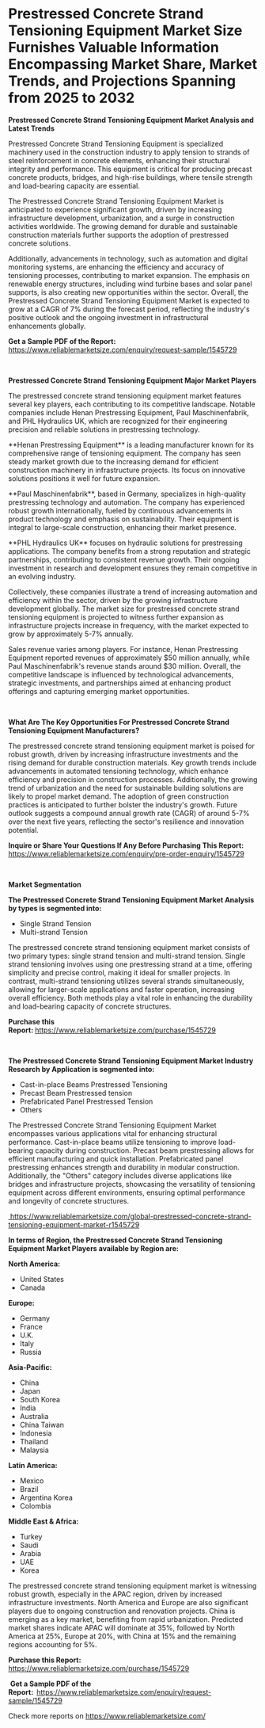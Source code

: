 <p><h1>Prestressed Concrete Strand Tensioning Equipment Market Size Furnishes Valuable Information Encompassing Market Share, Market Trends, and Projections Spanning from 2025 to 2032</h1></p><p><strong>Prestressed Concrete Strand Tensioning Equipment Market Analysis and Latest Trends</strong></p>
<p><p>Prestressed Concrete Strand Tensioning Equipment is specialized machinery used in the construction industry to apply tension to strands of steel reinforcement in concrete elements, enhancing their structural integrity and performance. This equipment is critical for producing precast concrete products, bridges, and high-rise buildings, where tensile strength and load-bearing capacity are essential.</p><p>The Prestressed Concrete Strand Tensioning Equipment Market is anticipated to experience significant growth, driven by increasing infrastructure development, urbanization, and a surge in construction activities worldwide. The growing demand for durable and sustainable construction materials further supports the adoption of prestressed concrete solutions. </p><p>Additionally, advancements in technology, such as automation and digital monitoring systems, are enhancing the efficiency and accuracy of tensioning processes, contributing to market expansion. The emphasis on renewable energy structures, including wind turbine bases and solar panel supports, is also creating new opportunities within the sector. Overall, the Prestressed Concrete Strand Tensioning Equipment Market is expected to grow at a CAGR of 7% during the forecast period, reflecting the industry's positive outlook and the ongoing investment in infrastructural enhancements globally.</p></p>
<p><strong>Get a Sample PDF of the Report:&nbsp;</strong> <a href="https://www.reliablemarketsize.com/enquiry/request-sample/1545729?utm_campaign=3351&utm_medium=2&utm_source=Github&utm_content=ia&utm_term=11042025&utm_id=prestressed-concrete-strand-tensioning-equipment">https://www.reliablemarketsize.com/enquiry/request-sample/1545729</a></p>
<p>&nbsp;</p>
<p><strong>Prestressed Concrete Strand Tensioning Equipment Major Market Players</strong></p>
<p><p>The prestressed concrete strand tensioning equipment market features several key players, each contributing to its competitive landscape. Notable companies include Henan Prestressing Equipment, Paul Maschinenfabrik, and PHL Hydraulics UK, which are recognized for their engineering precision and reliable solutions in prestressing technology.</p><p>**Henan Prestressing Equipment** is a leading manufacturer known for its comprehensive range of tensioning equipment. The company has seen steady market growth due to the increasing demand for efficient construction machinery in infrastructure projects. Its focus on innovative solutions positions it well for future expansion.</p><p>**Paul Maschinenfabrik**, based in Germany, specializes in high-quality prestressing technology and automation. The company has experienced robust growth internationally, fueled by continuous advancements in product technology and emphasis on sustainability. Their equipment is integral to large-scale construction, enhancing their market presence.</p><p>**PHL Hydraulics UK** focuses on hydraulic solutions for prestressing applications. The company benefits from a strong reputation and strategic partnerships, contributing to consistent revenue growth. Their ongoing investment in research and development ensures they remain competitive in an evolving industry.</p><p>Collectively, these companies illustrate a trend of increasing automation and efficiency within the sector, driven by the growing infrastructure development globally. The market size for prestressed concrete strand tensioning equipment is projected to witness further expansion as infrastructure projects increase in frequency, with the market expected to grow by approximately 5-7% annually.</p><p>Sales revenue varies among players. For instance, Henan Prestressing Equipment reported revenues of approximately $50 million annually, while Paul Maschinenfabrik's revenue stands around $30 million. Overall, the competitive landscape is influenced by technological advancements, strategic investments, and partnerships aimed at enhancing product offerings and capturing emerging market opportunities.</p></p>
<p>&nbsp;</p>
<p><strong>What Are The Key Opportunities For Prestressed Concrete Strand Tensioning Equipment Manufacturers?</strong></p>
<p><p>The prestressed concrete strand tensioning equipment market is poised for robust growth, driven by increasing infrastructure investments and the rising demand for durable construction materials. Key growth trends include advancements in automated tensioning technology, which enhance efficiency and precision in construction processes. Additionally, the growing trend of urbanization and the need for sustainable building solutions are likely to propel market demand. The adoption of green construction practices is anticipated to further bolster the industry's growth. Future outlook suggests a compound annual growth rate (CAGR) of around 5-7% over the next five years, reflecting the sector's resilience and innovation potential.</p></p>
<p><strong>Inquire or Share Your Questions If Any Before Purchasing This Report:</strong> <a href="https://www.reliablemarketsize.com/enquiry/pre-order-enquiry/1545729?utm_campaign=3351&utm_medium=2&utm_source=Github&utm_content=ia&utm_term=11042025&utm_id=prestressed-concrete-strand-tensioning-equipment">https://www.reliablemarketsize.com/enquiry/pre-order-enquiry/1545729</a></p>
<p>&nbsp;</p>
<p><strong>Market Segmentation</strong></p>
<p><strong>The Prestressed Concrete Strand Tensioning Equipment Market Analysis by types is segmented into:</strong></p>
<p><ul><li>Single Strand Tension</li><li>Multi-strand Tension</li></ul></p>
<p><p>The prestressed concrete strand tensioning equipment market consists of two primary types: single strand tension and multi-strand tension. Single strand tensioning involves using one prestressing strand at a time, offering simplicity and precise control, making it ideal for smaller projects. In contrast, multi-strand tensioning utilizes several strands simultaneously, allowing for larger-scale applications and faster operation, increasing overall efficiency. Both methods play a vital role in enhancing the durability and load-bearing capacity of concrete structures.</p></p>
<p><strong>Purchase this Report:&nbsp;</strong><a href="https://www.reliablemarketsize.com/purchase/1545729?utm_campaign=3351&utm_medium=2&utm_source=Github&utm_content=ia&utm_term=11042025&utm_id=prestressed-concrete-strand-tensioning-equipment">https://www.reliablemarketsize.com/purchase/1545729</a></p>
<p>&nbsp;</p>
<p><strong>The Prestressed Concrete Strand Tensioning Equipment Market Industry Research by Application is segmented into:</strong></p>
<p><ul><li>Cast-in-place Beams Prestressed Tensioning</li><li>Precast Beam Prestressed tension</li><li>Prefabricated Panel Prestressed Tension</li><li>Others</li></ul></p>
<p><p>The Prestressed Concrete Strand Tensioning Equipment Market encompasses various applications vital for enhancing structural performance. Cast-in-place beams utilize tensioning to improve load-bearing capacity during construction. Precast beam prestressing allows for efficient manufacturing and quick installation. Prefabricated panel prestressing enhances strength and durability in modular construction. Additionally, the "Others" category includes diverse applications like bridges and infrastructure projects, showcasing the versatility of tensioning equipment across different environments, ensuring optimal performance and longevity of concrete structures.</p></p>
<p><a href="https://www.reliablemarketsize.com/global-prestressed-concrete-strand-tensioning-equipment-market-r1545729?utm_campaign=3351&utm_medium=2&utm_source=Github&utm_content=ia&utm_term=11042025&utm_id=prestressed-concrete-strand-tensioning-equipment">&nbsp;https://www.reliablemarketsize.com/global-prestressed-concrete-strand-tensioning-equipment-market-r1545729</a></p>
<p><strong>In terms of Region, the Prestressed Concrete Strand Tensioning Equipment Market Players available by Region are:</strong></p>
<p>
    <p> <strong> North America: </strong>
        <ul>
            <li>United States</li>
            <li>Canada</li>
        </ul>
        </p> 
    <p> <strong> Europe: </strong>
        <ul>
            <li>Germany</li>
            <li>France</li>
            <li>U.K.</li>
            <li>Italy</li>
            <li>Russia</li>
        </ul>
        </p> 
    <p> <strong> Asia-Pacific: </strong>
        <ul>
            <li>China</li>
            <li>Japan</li>
            <li>South Korea</li>
            <li>India</li>
            <li>Australia</li>
            <li>China Taiwan</li>
            <li>Indonesia</li>
            <li>Thailand</li>
            <li>Malaysia</li>
        </ul>
        </p> 
    <p> <strong> Latin America: </strong>
        <ul>
            <li>Mexico</li>
            <li>Brazil</li>
            <li>Argentina Korea</li>
            <li>Colombia</li>
        </ul>
        </p> 
    <p> <strong> Middle East & Africa: </strong>
        <ul>
            <li>Turkey</li>
            <li>Saudi</li>
            <li>Arabia</li>
            <li>UAE</li>
            <li>Korea</li>
        </ul>
    </p>
    </p>
<p><p>The prestressed concrete strand tensioning equipment market is witnessing robust growth, especially in the APAC region, driven by increased infrastructure investments. North America and Europe are also significant players due to ongoing construction and renovation projects. China is emerging as a key market, benefiting from rapid urbanization. Predicted market shares indicate APAC will dominate at 35%, followed by North America at 25%, Europe at 20%, with China at 15% and the remaining regions accounting for 5%.</p></p>
<p><strong>Purchase this Report: </strong><a href="https://www.reliablemarketsize.com/purchase/1545729?utm_campaign=3351&utm_medium=2&utm_source=Github&utm_content=ia&utm_term=11042025&utm_id=prestressed-concrete-strand-tensioning-equipment">https://www.reliablemarketsize.com/purchase/1545729</a></p>
<p>&nbsp;<strong>Get a Sample PDF of the Report:&nbsp;&nbsp;</strong><a href="https://www.reliablemarketsize.com/enquiry/request-sample/1545729?utm_campaign=3351&utm_medium=2&utm_source=Github&utm_content=ia&utm_term=11042025&utm_id=prestressed-concrete-strand-tensioning-equipment">https://www.reliablemarketsize.com/enquiry/request-sample/1545729</a></p>
<p><strong></strong></p>
<p>Check more reports on <a href="https://www.reliablemarketsize.com/?utm_campaign=3351&utm_medium=2&utm_source=Github&utm_content=ia&utm_term=11042025&utm_id=prestressed-concrete-strand-tensioning-equipment">https://www.reliablemarketsize.com/</a></p>